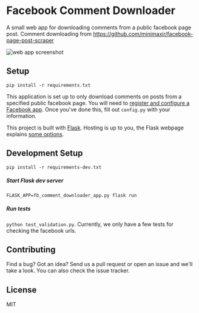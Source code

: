 # Facebook Comment Downloader #

A small web app for downloading comments from a public facebook page post.
Comment downloading from https://github.com/minimaxir/facebook-page-post-scraper

![web app screenshot](https://user-images.githubusercontent.com/6343384/32080000-15438f94-ba62-11e7-93cf-bcc897b52f04.png)

Setup
-----

```
pip install -r requirements.txt
```

This application is set up to only download comments on posts from a specified public facebook page. You will need to [register and configure a Facebook app](https://developers.facebook.com/docs/apps/register/). Once you've done this, fill out `config.py` with your information.

This project is built with [Flask](http://flask.pocoo.org/).
Hosting is up to you, the Flask webpage explains [some options](http://flask.pocoo.org/docs/0.12/deploying/).

Development Setup
----------------

```
pip install -r requirements-dev.txt
```

##### Start Flask dev server 

`FLASK_APP=fb_comment_downloader_app.py flask run`

##### Run tests

`python test_validation.py`. 
Currently, we only have a few tests for checking the facebook urls.

Contributing
------------

Find a bug? Got an idea? Send us a pull request or open an issue and we'll take a look. You can also check the issue tracker.

License
-------

MIT
